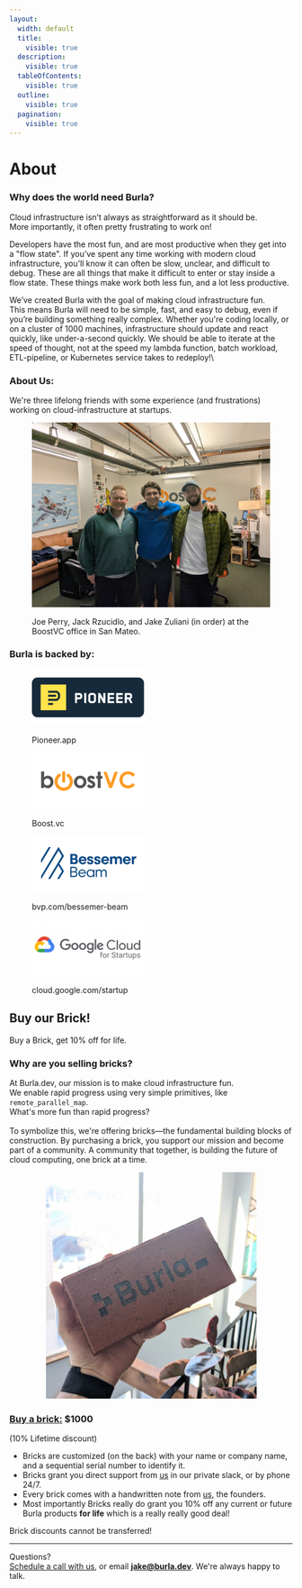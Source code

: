 ```yaml
---
layout:
  width: default
  title:
    visible: true
  description:
    visible: true
  tableOfContents:
    visible: true
  outline:
    visible: true
  pagination:
    visible: true
---
```


# About

### Why does the world need Burla?

Cloud infrastructure isn’t always as straightforward as it should be.\
More importantly, it often pretty frustrating to work on!

Developers have the most fun, and are most productive when they get into a "flow state". If you’ve spent any time working with modern cloud infrastructure, you’ll know it can often be slow, unclear, and difficult to debug. These are all things that make it difficult to enter or stay inside a flow state. These things make work both less fun, and a lot less productive.

We’ve created Burla with the goal of making cloud infrastructure fun.\
This means Burla will need to be simple, fast, and easy to debug, even if you’re building something really complex. Whether you're coding locally, or on a cluster of 1000 machines, infrastructure should update and react quickly, like under-a-second quickly. We should be able to iterate at the speed of thought, not at the speed my lambda function, batch workload, ETL-pipeline, or Kubernetes service takes to redeploy!\


### About Us:

We're three lifelong friends with some experience (and frustrations) working on cloud-infrastructure at startups.

<figure><img src=".gitbook/assets/PXL_20250215_005828604.jpg" alt="" width="563"><figcaption><p>Joe Perry, Jack Rzucidlo, and Jake Zuliani (in order) at the BoostVC office in San Mateo.</p></figcaption></figure>



### Burla is backed by:

<div><figure><img src=".gitbook/assets/Untitled-3.png" alt="pioneer.app"><figcaption><p>Pioneer.app</p></figcaption></figure> <figure><img src=".gitbook/assets/Untitled-4.png" alt=""><figcaption><p>Boost.vc</p></figcaption></figure> <figure><img src=".gitbook/assets/bessemer beam-3 (1).png" alt=""><figcaption><p>bvp.com/bessemer-beam</p></figcaption></figure></div>

<figure><img src=".gitbook/assets/google cloud.png" alt=""><figcaption><p>cloud.google.com/startup</p></figcaption></figure>



## Buy our Brick!

Buy a Brick, get 10% off for life.

### Why are you selling bricks?

At Burla.dev, our mission is to make cloud infrastructure fun.\
We enable rapid progress using very simple primitives, like `remote_parallel_map`.\
What's more fun than rapid progress?\
\
To symbolize this, we're offering bricks—the fundamental building blocks of construction. By purchasing a brick, you support our mission and become part of a community. A community that together, is building the future of cloud computing, one brick at a time.​

<div align="center" data-full-width="false"><figure><img src=".gitbook/assets/PXL_20250311_184440369.jpg" alt="" width="375"><figcaption></figcaption></figure></div>

### [Buy a brick:](https://buy.stripe.com/fZe5lp30B3fKdgc5km) $1000

(10% Lifetime discount)

* Bricks are customized (on the back) with your name or company name, and a sequential serial number to identify it.
* Bricks grant you direct support from [us](about.md) in our private slack, or by phone 24/7.
* Every brick comes with a handwritten note from [us](about.md), the founders.
* Most importantly Bricks really do grant you 10% off any current or future Burla products **for life** which is a really really good deal!

Brick discounts cannot be transferred!





***

Questions?\
[Schedule a call with us](http://cal.com/jakez/burla), or email **jake@burla.dev**. We're always happy to talk.
